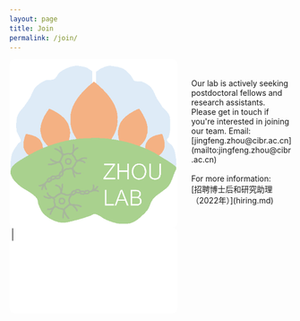 ```yaml
---
layout: page
title: Join
permalink: /join/
---
```



<img align="left" width="300" style="margin-right:25px; border-radius: 8px; border: 0px solid #FF5E13;" src="/assets/zhoulab_logo_square.png" />
<img align="left" width="300" style="margin-right:25px; border-radius: 8px; border: 0px solid #FF5E13;" src="/assets/welcome_to_join_us.gif" />
<br><br>
Our lab is actively seeking postdoctoral fellows and research assistants. Please get in touch if you're interested in joining our team. Email: [jingfeng.zhou@cibr.ac.cn](mailto:jingfeng.zhou@cibr.ac.cn)
<br><br>
For more information:<br>[招聘博士后和研究助理（2022年）](hiring.md)
